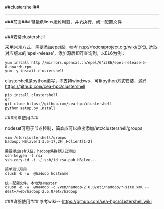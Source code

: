 ##clustershell##
***
###前言###
轻量级linux运维利器，并发执行，统一配置文件

***
###安装clustershell


采用常规方式，需要添加epel源，参考 http://fedoraproject.org/wiki/EPEL 选取对应版本的‘epel-release’，添加源后即可查询到，以EL6为例：
	
	yum install http://mirrors.opencas.cn/epel/6/i386/epel-release-6-8.noarch.rpm
	yum -y install clustershell

clustershell是python编写，不支持windows，可用python方式安装，源码 https://github.com/cea-hpc/clustershell 

	pip install clustershell
	or
	git clone https://github.com/cea-hpc/clustershell
	python setup.py install

###简单使用###

nodeset可用于节点控制，简单点可以直接添加/etc/clustershell/groups

	vim /etc/clustershell/groups
	hadoop: HSlave[1-3,6-17,20],HClient[1-2]

	需要添加ssh认证，hadoop集群默认已添加
	ssh-keygen -t rsa
	ssh-copy-id -i ~/.ssh/id_rsa.pub HSalve...

	简单测试可用
	clush -b -w  @hadoop hostname
	
	统一配置文件，本地为HMaster
	clush -b -w  @hadoop -c /web/hadoop-2.6.0/etc/hadoop/*-site.xml --dest=/web/hadoop-2.6.0/etc/hadoop

###详细使用###
参考wiki---https://github.com/cea-hpc/clustershell/wiki
	
